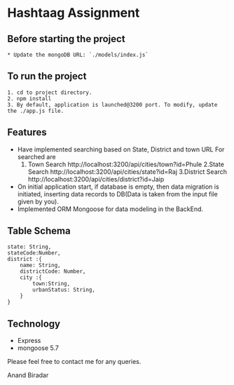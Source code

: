 # Hashtaag Assignment

## Before starting the project

    * Update the mongoDB URL: `./models/index.js`

## To run the project

    1. cd to project directory.
    2. npm install
    3. By default, application is launched@3200 port. To modify, update the ./app.js file.

## Features

* Have implemented searching based on State, District and town
URL For searched are
    1. Town Search
        http://localhost:3200/api/cities/town?id=Phule
    2.State Search
        http://localhost:3200/api/cities/state?id=Raj
    3.District Search
        http://localhost:3200/api/cities/district?id=Jaip
* On initial application start, if database is empty, then data migration is initiated, inserting data records to DB(Data is taken from the input file given by you).
* Implemented ORM Mongoose for data modeling in the BackEnd.

## Table Schema
    state: String,
    stateCode:Number,
    district :{
        name: String,
        districtCode: Number,
        city :{
            town:String,
            urbanStatus: String,
        }
    }

## Technology

* Express
* mongoose 5.7

Please feel free to contact me for any queries.

Anand Biradar
